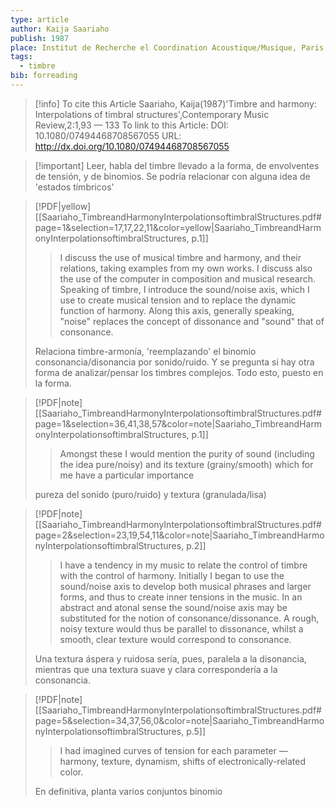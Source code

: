 ```yaml
---
type: article
author: Kaija Saariaho
publish: 1987
place: Institut de Recherche el Coordination Acoustique/Musique, Paris, France
tags:
  - timbre
bib: forreading
---
```

> [!info] To cite this Article Saariaho, Kaija(1987)'Timbre and harmony: Interpolations of timbral structures',Contemporary Music Review,2:1,93 — 133
To link to this Article: DOI: 10.1080/07494468708567055 URL: http://dx.doi.org/10.1080/07494468708567055

> [!important] Leer, habla del timbre llevado a la forma, de envolventes de tensión, y de binomios. Se podría relacionar con alguna idea de 'estados tímbricos'

> [!PDF|yellow] [[Saariaho_TimbreandHarmonyInterpolationsoftimbralStructures.pdf#page=1&selection=17,17,22,11&color=yellow|Saariaho_TimbreandHarmonyInterpolationsoftimbralStructures, p.1]]
> > I discuss the use of musical timbre and harmony, and their relations, taking examples from my own works. I discuss also the use of the computer in composition and musical research. Speaking of timbre, I introduce the sound/noise axis, which I use to create musical tension and to replace the dynamic function of harmony. Along this axis, generally speaking, "noise" replaces the concept of dissonance and "sound" that of consonance.
> 
> Relaciona timbre-armonía, 'reemplazando' el binomio consonancia/disonancia por sonido/ruido. Y se pregunta si hay otra forma de analizar/pensar los timbres complejos. Todo esto, puesto en la forma.

> [!PDF|note] [[Saariaho_TimbreandHarmonyInterpolationsoftimbralStructures.pdf#page=1&selection=36,41,38,57&color=note|Saariaho_TimbreandHarmonyInterpolationsoftimbralStructures, p.1]]
> > Amongst these I would mention the purity of sound (including the idea pure/noisy) and its texture (grainy/smooth) which for me have a particular importance
> 
> pureza del sonido (puro/ruido) y textura (granulada/lisa)

> [!PDF|note] [[Saariaho_TimbreandHarmonyInterpolationsoftimbralStructures.pdf#page=2&selection=23,19,54,11&color=note|Saariaho_TimbreandHarmonyInterpolationsoftimbralStructures, p.2]]
> > I have a tendency in my music to relate the control of timbre with the control of harmony. Initially I began to use the sound/noise axis to develop both musical phrases and larger forms, and thus to create inner tensions in the music. In an abstract and atonal sense the sound/noise axis may be substituted for the notion of consonance/dissonance. A rough, noisy texture would thus be parallel to dissonance, whilst a smooth, clear texture would correspond to consonance.
> 
> Una textura áspera y ruidosa sería, pues, paralela a la disonancia, mientras que una textura suave y clara correspondería a la consonancia.

> [!PDF|note] [[Saariaho_TimbreandHarmonyInterpolationsoftimbralStructures.pdf#page=5&selection=34,37,56,0&color=note|Saariaho_TimbreandHarmonyInterpolationsoftimbralStructures, p.5]]
> > I had imagined curves of tension for each parameter — harmony, texture, dynamism, shifts of electronically-related color. 
> 
> En definitiva, planta varios conjuntos binomio

